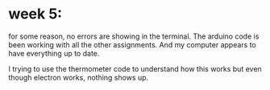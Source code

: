 # week 5:

for some reason, no errors are showing in the terminal. The arduino code is been working with all the other assignments. And my computer appears to have everything up to date.

I trying to use the thermometer code to understand how this works but even though electron works, nothing shows up.
